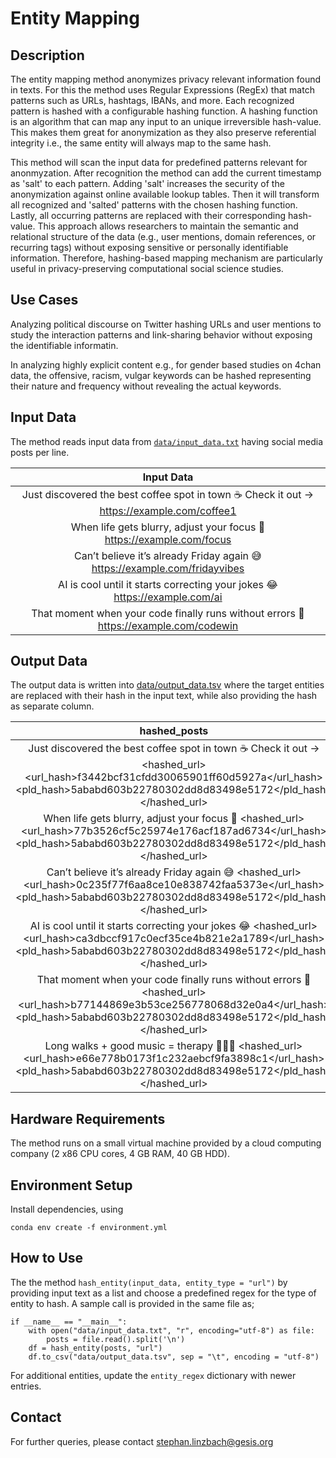 # Entity Mapping

## Description
The entity mapping method anonymizes privacy relevant information found in texts.
For this the method uses Regular Expressions (RegEx) that match patterns such as URLs, hashtags, IBANs, and more. 
Each recognized pattern is hashed with a configurable hashing function.
A hashing function is an algorithm that can map any input to an unique irreversible hash-value.
This makes them great for anonymization as they also preserve referential integrity i.e., the same entity will always map to the same hash. 

This method will scan the input data for predefined patterns relevant for anonmyzation.
After recognition the method can add the current timestamp as 'salt' to each pattern.
Adding 'salt' increases the security of the anonymization against online available lookup tables.
Then it will transform all recognized and 'salted' patterns with the chosen hashing function.
Lastly, all occurring patterns are replaced with their corresponding hash-value.
This approach allows researchers to maintain the semantic and relational structure of the data (e.g., user mentions, domain references, or recurring tags) without exposing sensitive or personally identifiable information. 
Therefore, hashing-based mapping mechanism are particularly useful in privacy-preserving computational social science studies.

## Use Cases

Analyzing political discourse on Twitter hashing URLs and user mentions to study the interaction patterns and link-sharing behavior without exposing the identifiable informatin.

In analyzing highly explicit content e.g., for gender based studies on 4chan data, the offensive, racism, vulgar keywords can be hashed representing their nature and frequency without revealing the actual keywords. 

## Input Data

The method reads input data from [`data/input_data.txt`](data/input_data.txt) having social media posts per line.

| Input Data |
|:----------:|
| Just discovered the best coffee spot in town ☕ Check it out → https://example.com/coffee1 |
| When life gets blurry, adjust your focus 📸 https://example.com/focus |
| Can’t believe it’s already Friday again 😅 https://example.com/fridayvibes |
| AI is cool until it starts correcting your jokes 😂 https://example.com/ai |
| That moment when your code finally runs without errors 🎉 https://example.com/codewin |

## Output Data

The output data is written into [data/output_data.tsv](data/output_data.tsv) where the target entities are replaced with their hash in the input text, while also providing the hash as separate column.

| hashed_posts	| hashed_entities |
|:-------------:|:---------------:|
| Just discovered the best coffee spot in town ☕ Check it out → <hashed_url><url_hash>f3442bcf31cfdd30065901ff60d5927a</url_hash><pld_hash>5ababd603b22780302dd8d83498e5172</pld_hash></hashed_url>	| url:f3442bcf31cfdd30065901ff60d5927a domain:5ababd603b22780302dd8d83498e5172 |
|	When life gets blurry, adjust your focus 📸 <hashed_url><url_hash>77b3526cf5c25974e176acf187ad6734</url_hash><pld_hash>5ababd603b22780302dd8d83498e5172</pld_hash></hashed_url>	| url:77b3526cf5c25974e176acf187ad6734 domain:5ababd603b22780302dd8d83498e5172 |
|	Can’t believe it’s already Friday again 😅 <hashed_url><url_hash>0c235f77f6aa8ce10e838742faa5373e</url_hash><pld_hash>5ababd603b22780302dd8d83498e5172</pld_hash></hashed_url>	| url:0c235f77f6aa8ce10e838742faa5373e domain:5ababd603b22780302dd8d83498e5172 |
|	AI is cool until it starts correcting your jokes 😂 <hashed_url><url_hash>ca3dbccf917c0ecf35ce4b821e2a1789</url_hash><pld_hash>5ababd603b22780302dd8d83498e5172</pld_hash></hashed_url>	| url:ca3dbccf917c0ecf35ce4b821e2a1789 domain:5ababd603b22780302dd8d83498e5172 |
|	That moment when your code finally runs without errors 🎉 <hashed_url><url_hash>b77144869e3b53ce256778068d32e0a4</url_hash><pld_hash>5ababd603b22780302dd8d83498e5172</pld_hash></hashed_url>	| url:b77144869e3b53ce256778068d32e0a4 domain:5ababd603b22780302dd8d83498e5172 |
|	Long walks + good music = therapy 🚶‍♂️🎶 <hashed_url><url_hash>e66e778b0173f1c232aebcf9fa3898c1</url_hash><pld_hash>5ababd603b22780302dd8d83498e5172</pld_hash></hashed_url>	| url:e66e778b0173f1c232aebcf9fa3898c1 domain:5ababd603b22780302dd8d83498e5172 |

## Hardware Requirements

The method runs on a small virtual machine provided by a cloud computing company (2 x86 CPU cores, 4 GB RAM, 40 GB HDD).

## Environment Setup

Install dependencies, using

`conda env create -f environment.yml`

## How to Use

The the method `hash_entity(input_data, entity_type = "url")` by providing input text as a list and choose  a predefined regex for the type of entity to hash. A sample call is provided in the same file as;

```
if __name__ == "__main__":
    with open("data/input_data.txt", "r", encoding="utf-8") as file:
        posts = file.read().split('\n')
    df = hash_entity(posts, "url")
    df.to_csv("data/output_data.tsv", sep = "\t", encoding = "utf-8")
```
For additional entities, update the `entity_regex` dictionary with newer entries.

## Contact

For further queries, please contact <stephan.linzbach@gesis.org>
